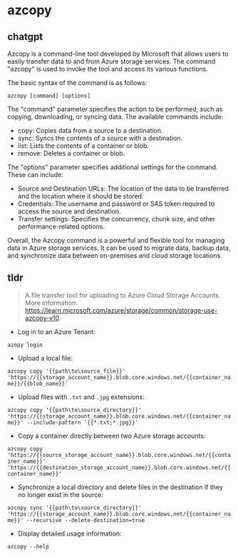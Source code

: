 # azcopy 
## chatgpt 
Azcopy is a command-line tool developed by Microsoft that allows users to easily transfer data to and from Azure storage services. The command "azcopy" is used to invoke the tool and access its various functions.

The basic syntax of the command is as follows:

```
azcopy [command] [options]
```

The "command" parameter specifies the action to be performed, such as copying, downloading, or syncing data. The available commands include:

- copy: Copies data from a source to a destination.
- sync: Syncs the contents of a source with a destination.
- list: Lists the contents of a container or blob.
- remove: Deletes a container or blob.

The "options" parameter specifies additional settings for the command. These can include:

- Source and Destination URLs: The location of the data to be transferred and the location where it should be stored.
- Credentials: The username and password or SAS token required to access the source and destination.
- Transfer settings: Specifies the concurrency, chunk size, and other performance-related options.

Overall, the Azcopy command is a powerful and flexible tool for managing data in Azure storage services. It can be used to migrate data, backup data, and synchronize data between on-premises and cloud storage locations. 

## tldr 
 
> A file transfer tool for uploading to Azure Cloud Storage Accounts.
> More information: <https://learn.microsoft.com/azure/storage/common/storage-use-azcopy-v10>.

- Log in to an Azure Tenant:

`azopy login`

- Upload a local file:

`azcopy copy '{{path\to\source_file}}' 'https://{{storage_account_name}}.blob.core.windows.net/{{container_name}}/{{blob_name}}'`

- Upload files with `.txt` and `.jpg` extensions:

`azcopy copy '{{path\to\source_directory}}' 'https://{{storage_account_name}}.blob.core.windows.net/{{container_name}}' --include-pattern '{{*.txt;*.jpg}}'`

- Copy a container directly between two Azure storage accounts:

`azcopy copy 'https://{{source_storage_account_name}}.blob.core.windows.net/{{container_name}}' 'https://{{destination_storage_account_name}}.blob.core.windows.net/{{container_name}}'`

- Synchronize a local directory and delete files in the destination if they no longer exist in the source:

`azcopy sync '{{path\to\source_directory}}' 'https://{{storage_account_name}}.blob.core.windows.net/{{container_name}}' --recursive --delete-destination=true`

- Display detailed usage information:

`azcopy --help`
